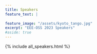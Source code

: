 ```yaml
---
title: Speakers
feature_text: |
  
feature_image: "/assets/kyoto_tango.jpg"
excerpt: "EEE-OSS 2023 Speakers"
#aside: true
---
```


{% include all_speakers.html %}